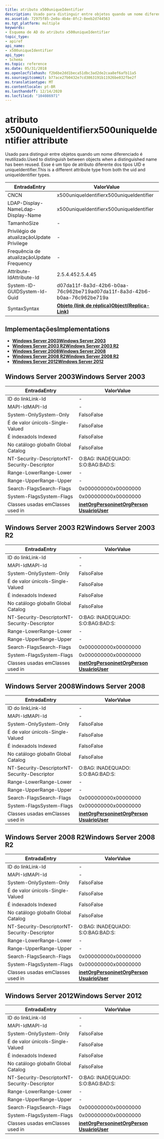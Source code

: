 ```yaml
---
title: atributo x500uniqueIdentifier
description: Usado para distinguir entre objetos quando um nome diferenciado é reutilizado. Esse é um tipo de atributo diferente dos tipos UID e uniqueIdentifier.
ms.assetid: 72975f85-2e0a-4b4e-8fc2-8eeb2d744563
ms.tgt_platform: multiple
keywords:
- Esquema de AD do atributo x500uniqueIdentifier
topic_type:
- apiref
api_name:
- x500uniqueIdentifier
api_type:
- Schema
ms.topic: reference
ms.date: 05/31/2018
ms.openlocfilehash: f2b6be2dd1beca51dbc3ad2de2caa8ef6afb11a5
ms.sourcegitcommit: b77ace27b0432e7cd3863191b11926be032fbe2f
ms.translationtype: MT
ms.contentlocale: pt-BR
ms.lasthandoff: 12/14/2020
ms.locfileid: "104086971"
---
```

# <a name="x500uniqueidentifier-attribute"></a><span data-ttu-id="c281a-105">atributo x500uniqueIdentifier</span><span class="sxs-lookup"><span data-stu-id="c281a-105">x500uniqueIdentifier attribute</span></span>

<span data-ttu-id="c281a-106">Usado para distinguir entre objetos quando um nome diferenciado é reutilizado.</span><span class="sxs-lookup"><span data-stu-id="c281a-106">Used to distinguish between objects when a distinguished name has been reused.</span></span> <span data-ttu-id="c281a-107">Esse é um tipo de atributo diferente dos tipos UID e uniqueIdentifier.</span><span class="sxs-lookup"><span data-stu-id="c281a-107">This is a different attribute type from both the uid and uniqueIdentifier types.</span></span>



| <span data-ttu-id="c281a-108">Entrada</span><span class="sxs-lookup"><span data-stu-id="c281a-108">Entry</span></span> | <span data-ttu-id="c281a-109">Valor</span><span class="sxs-lookup"><span data-stu-id="c281a-109">Value</span></span> |
|-------------------|-------------------------------------------------------|
| <span data-ttu-id="c281a-110">CN</span><span class="sxs-lookup"><span data-stu-id="c281a-110">CN</span></span>                | <span data-ttu-id="c281a-111">x500uniqueIdentifier</span><span class="sxs-lookup"><span data-stu-id="c281a-111">x500uniqueIdentifier</span></span>                                  |
| <span data-ttu-id="c281a-112">LDAP-Display-Name</span><span class="sxs-lookup"><span data-stu-id="c281a-112">Ldap-Display-Name</span></span> | <span data-ttu-id="c281a-113">x500uniqueIdentifier</span><span class="sxs-lookup"><span data-stu-id="c281a-113">x500uniqueIdentifier</span></span>                                  |
| <span data-ttu-id="c281a-114">Tamanho</span><span class="sxs-lookup"><span data-stu-id="c281a-114">Size</span></span>              | \-                                                    |
| <span data-ttu-id="c281a-115">Privilégio de atualização</span><span class="sxs-lookup"><span data-stu-id="c281a-115">Update Privilege</span></span>  | \-                                                    |
| <span data-ttu-id="c281a-116">Frequência de atualização</span><span class="sxs-lookup"><span data-stu-id="c281a-116">Update Frequency</span></span>  | \-                                                    |
| <span data-ttu-id="c281a-117">Attribute-Id</span><span class="sxs-lookup"><span data-stu-id="c281a-117">Attribute-Id</span></span>      | <span data-ttu-id="c281a-118">2.5.4.45</span><span class="sxs-lookup"><span data-stu-id="c281a-118">2.5.4.45</span></span>                                              |
| <span data-ttu-id="c281a-119">System-ID-GUID</span><span class="sxs-lookup"><span data-stu-id="c281a-119">System-Id-Guid</span></span>    | <span data-ttu-id="c281a-120">d07da11f-8a3d-42b6-b0aa-76c962be719a</span><span class="sxs-lookup"><span data-stu-id="c281a-120">d07da11f-8a3d-42b6-b0aa-76c962be719a</span></span>                  |
| <span data-ttu-id="c281a-121">Syntax</span><span class="sxs-lookup"><span data-stu-id="c281a-121">Syntax</span></span>            | [<span data-ttu-id="c281a-122">**Objeto (link de réplica)**</span><span class="sxs-lookup"><span data-stu-id="c281a-122">**Object(Replica-Link)**</span></span>](s-object-replica-link.md) |



## <a name="implementations"></a><span data-ttu-id="c281a-123">Implementações</span><span class="sxs-lookup"><span data-stu-id="c281a-123">Implementations</span></span>

-   [<span data-ttu-id="c281a-124">**Windows Server 2003**</span><span class="sxs-lookup"><span data-stu-id="c281a-124">**Windows Server 2003**</span></span>](#windows-server-2003)
-   [<span data-ttu-id="c281a-125">**Windows Server 2003 R2**</span><span class="sxs-lookup"><span data-stu-id="c281a-125">**Windows Server 2003 R2**</span></span>](#windows-server-2003-r2)
-   [<span data-ttu-id="c281a-126">**Windows Server 2008**</span><span class="sxs-lookup"><span data-stu-id="c281a-126">**Windows Server 2008**</span></span>](#windows-server-2008)
-   [<span data-ttu-id="c281a-127">**Windows Server 2008 R2**</span><span class="sxs-lookup"><span data-stu-id="c281a-127">**Windows Server 2008 R2**</span></span>](#windows-server-2008-r2)
-   [<span data-ttu-id="c281a-128">**Windows Server 2012**</span><span class="sxs-lookup"><span data-stu-id="c281a-128">**Windows Server 2012**</span></span>](#windows-server-2012)

## <a name="windows-server-2003"></a><span data-ttu-id="c281a-129">Windows Server 2003</span><span class="sxs-lookup"><span data-stu-id="c281a-129">Windows Server 2003</span></span>



| <span data-ttu-id="c281a-130">Entrada</span><span class="sxs-lookup"><span data-stu-id="c281a-130">Entry</span></span> | <span data-ttu-id="c281a-131">Valor</span><span class="sxs-lookup"><span data-stu-id="c281a-131">Value</span></span> |
|------------------------|---------------------------------------------------------------------------------------|
| <span data-ttu-id="c281a-132">ID do link</span><span class="sxs-lookup"><span data-stu-id="c281a-132">Link-Id</span></span>                | \-                                                                                    |
| <span data-ttu-id="c281a-133">MAPI-Id</span><span class="sxs-lookup"><span data-stu-id="c281a-133">MAPI-Id</span></span>                | \-                                                                                    |
| <span data-ttu-id="c281a-134">System-Only</span><span class="sxs-lookup"><span data-stu-id="c281a-134">System-Only</span></span>            | <span data-ttu-id="c281a-135">Falso</span><span class="sxs-lookup"><span data-stu-id="c281a-135">False</span></span>                                                                                 |
| <span data-ttu-id="c281a-136">É de valor único</span><span class="sxs-lookup"><span data-stu-id="c281a-136">Is-Single-Valued</span></span>       | <span data-ttu-id="c281a-137">Falso</span><span class="sxs-lookup"><span data-stu-id="c281a-137">False</span></span>                                                                                 |
| <span data-ttu-id="c281a-138">É indexado</span><span class="sxs-lookup"><span data-stu-id="c281a-138">Is Indexed</span></span>             | <span data-ttu-id="c281a-139">Falso</span><span class="sxs-lookup"><span data-stu-id="c281a-139">False</span></span>                                                                                 |
| <span data-ttu-id="c281a-140">No catálogo global</span><span class="sxs-lookup"><span data-stu-id="c281a-140">In Global Catalog</span></span>      | <span data-ttu-id="c281a-141">Falso</span><span class="sxs-lookup"><span data-stu-id="c281a-141">False</span></span>                                                                                 |
| <span data-ttu-id="c281a-142">NT-Security-Descriptor</span><span class="sxs-lookup"><span data-stu-id="c281a-142">NT-Security-Descriptor</span></span> | <span data-ttu-id="c281a-143">O:BAG: INADEQUADO: S:</span><span class="sxs-lookup"><span data-stu-id="c281a-143">O:BAG:BAD:S:</span></span>                                                                          |
| <span data-ttu-id="c281a-144">Range-Lower</span><span class="sxs-lookup"><span data-stu-id="c281a-144">Range-Lower</span></span>            | \-                                                                                    |
| <span data-ttu-id="c281a-145">Range-Upper</span><span class="sxs-lookup"><span data-stu-id="c281a-145">Range-Upper</span></span>            | \-                                                                                    |
| <span data-ttu-id="c281a-146">Search-Flags</span><span class="sxs-lookup"><span data-stu-id="c281a-146">Search-Flags</span></span>           | <span data-ttu-id="c281a-147">0x00000000</span><span class="sxs-lookup"><span data-stu-id="c281a-147">0x00000000</span></span>                                                                            |
| <span data-ttu-id="c281a-148">System-Flags</span><span class="sxs-lookup"><span data-stu-id="c281a-148">System-Flags</span></span>           | <span data-ttu-id="c281a-149">0x00000000</span><span class="sxs-lookup"><span data-stu-id="c281a-149">0x00000000</span></span>                                                                            |
| <span data-ttu-id="c281a-150">Classes usadas em</span><span class="sxs-lookup"><span data-stu-id="c281a-150">Classes used in</span></span>        | [<span data-ttu-id="c281a-151">**inetOrgPerson**</span><span class="sxs-lookup"><span data-stu-id="c281a-151">**inetOrgPerson**</span></span>](c-inetorgperson.md)<br/> [<span data-ttu-id="c281a-152">**Usuário**</span><span class="sxs-lookup"><span data-stu-id="c281a-152">**User**</span></span>](c-user.md)<br/> |



## <a name="windows-server-2003-r2"></a><span data-ttu-id="c281a-153">Windows Server 2003 R2</span><span class="sxs-lookup"><span data-stu-id="c281a-153">Windows Server 2003 R2</span></span>



| <span data-ttu-id="c281a-154">Entrada</span><span class="sxs-lookup"><span data-stu-id="c281a-154">Entry</span></span> | <span data-ttu-id="c281a-155">Valor</span><span class="sxs-lookup"><span data-stu-id="c281a-155">Value</span></span> |
|------------------------|---------------------------------------------------------------------------------------|
| <span data-ttu-id="c281a-156">ID do link</span><span class="sxs-lookup"><span data-stu-id="c281a-156">Link-Id</span></span>                | \-                                                                                    |
| <span data-ttu-id="c281a-157">MAPI-Id</span><span class="sxs-lookup"><span data-stu-id="c281a-157">MAPI-Id</span></span>                | \-                                                                                    |
| <span data-ttu-id="c281a-158">System-Only</span><span class="sxs-lookup"><span data-stu-id="c281a-158">System-Only</span></span>            | <span data-ttu-id="c281a-159">Falso</span><span class="sxs-lookup"><span data-stu-id="c281a-159">False</span></span>                                                                                 |
| <span data-ttu-id="c281a-160">É de valor único</span><span class="sxs-lookup"><span data-stu-id="c281a-160">Is-Single-Valued</span></span>       | <span data-ttu-id="c281a-161">Falso</span><span class="sxs-lookup"><span data-stu-id="c281a-161">False</span></span>                                                                                 |
| <span data-ttu-id="c281a-162">É indexado</span><span class="sxs-lookup"><span data-stu-id="c281a-162">Is Indexed</span></span>             | <span data-ttu-id="c281a-163">Falso</span><span class="sxs-lookup"><span data-stu-id="c281a-163">False</span></span>                                                                                 |
| <span data-ttu-id="c281a-164">No catálogo global</span><span class="sxs-lookup"><span data-stu-id="c281a-164">In Global Catalog</span></span>      | <span data-ttu-id="c281a-165">Falso</span><span class="sxs-lookup"><span data-stu-id="c281a-165">False</span></span>                                                                                 |
| <span data-ttu-id="c281a-166">NT-Security-Descriptor</span><span class="sxs-lookup"><span data-stu-id="c281a-166">NT-Security-Descriptor</span></span> | <span data-ttu-id="c281a-167">O:BAG: INADEQUADO: S:</span><span class="sxs-lookup"><span data-stu-id="c281a-167">O:BAG:BAD:S:</span></span>                                                                          |
| <span data-ttu-id="c281a-168">Range-Lower</span><span class="sxs-lookup"><span data-stu-id="c281a-168">Range-Lower</span></span>            | \-                                                                                    |
| <span data-ttu-id="c281a-169">Range-Upper</span><span class="sxs-lookup"><span data-stu-id="c281a-169">Range-Upper</span></span>            | \-                                                                                    |
| <span data-ttu-id="c281a-170">Search-Flags</span><span class="sxs-lookup"><span data-stu-id="c281a-170">Search-Flags</span></span>           | <span data-ttu-id="c281a-171">0x00000000</span><span class="sxs-lookup"><span data-stu-id="c281a-171">0x00000000</span></span>                                                                            |
| <span data-ttu-id="c281a-172">System-Flags</span><span class="sxs-lookup"><span data-stu-id="c281a-172">System-Flags</span></span>           | <span data-ttu-id="c281a-173">0x00000000</span><span class="sxs-lookup"><span data-stu-id="c281a-173">0x00000000</span></span>                                                                            |
| <span data-ttu-id="c281a-174">Classes usadas em</span><span class="sxs-lookup"><span data-stu-id="c281a-174">Classes used in</span></span>        | [<span data-ttu-id="c281a-175">**inetOrgPerson**</span><span class="sxs-lookup"><span data-stu-id="c281a-175">**inetOrgPerson**</span></span>](c-inetorgperson.md)<br/> [<span data-ttu-id="c281a-176">**Usuário**</span><span class="sxs-lookup"><span data-stu-id="c281a-176">**User**</span></span>](c-user.md)<br/> |



## <a name="windows-server-2008"></a><span data-ttu-id="c281a-177">Windows Server 2008</span><span class="sxs-lookup"><span data-stu-id="c281a-177">Windows Server 2008</span></span>



| <span data-ttu-id="c281a-178">Entrada</span><span class="sxs-lookup"><span data-stu-id="c281a-178">Entry</span></span> | <span data-ttu-id="c281a-179">Valor</span><span class="sxs-lookup"><span data-stu-id="c281a-179">Value</span></span> |
|------------------------|---------------------------------------------------------------------------------------|
| <span data-ttu-id="c281a-180">ID do link</span><span class="sxs-lookup"><span data-stu-id="c281a-180">Link-Id</span></span>                | \-                                                                                    |
| <span data-ttu-id="c281a-181">MAPI-Id</span><span class="sxs-lookup"><span data-stu-id="c281a-181">MAPI-Id</span></span>                | \-                                                                                    |
| <span data-ttu-id="c281a-182">System-Only</span><span class="sxs-lookup"><span data-stu-id="c281a-182">System-Only</span></span>            | <span data-ttu-id="c281a-183">Falso</span><span class="sxs-lookup"><span data-stu-id="c281a-183">False</span></span>                                                                                 |
| <span data-ttu-id="c281a-184">É de valor único</span><span class="sxs-lookup"><span data-stu-id="c281a-184">Is-Single-Valued</span></span>       | <span data-ttu-id="c281a-185">Falso</span><span class="sxs-lookup"><span data-stu-id="c281a-185">False</span></span>                                                                                 |
| <span data-ttu-id="c281a-186">É indexado</span><span class="sxs-lookup"><span data-stu-id="c281a-186">Is Indexed</span></span>             | <span data-ttu-id="c281a-187">Falso</span><span class="sxs-lookup"><span data-stu-id="c281a-187">False</span></span>                                                                                 |
| <span data-ttu-id="c281a-188">No catálogo global</span><span class="sxs-lookup"><span data-stu-id="c281a-188">In Global Catalog</span></span>      | <span data-ttu-id="c281a-189">Falso</span><span class="sxs-lookup"><span data-stu-id="c281a-189">False</span></span>                                                                                 |
| <span data-ttu-id="c281a-190">NT-Security-Descriptor</span><span class="sxs-lookup"><span data-stu-id="c281a-190">NT-Security-Descriptor</span></span> | <span data-ttu-id="c281a-191">O:BAG: INADEQUADO: S:</span><span class="sxs-lookup"><span data-stu-id="c281a-191">O:BAG:BAD:S:</span></span>                                                                          |
| <span data-ttu-id="c281a-192">Range-Lower</span><span class="sxs-lookup"><span data-stu-id="c281a-192">Range-Lower</span></span>            | \-                                                                                    |
| <span data-ttu-id="c281a-193">Range-Upper</span><span class="sxs-lookup"><span data-stu-id="c281a-193">Range-Upper</span></span>            | \-                                                                                    |
| <span data-ttu-id="c281a-194">Search-Flags</span><span class="sxs-lookup"><span data-stu-id="c281a-194">Search-Flags</span></span>           | <span data-ttu-id="c281a-195">0x00000000</span><span class="sxs-lookup"><span data-stu-id="c281a-195">0x00000000</span></span>                                                                            |
| <span data-ttu-id="c281a-196">System-Flags</span><span class="sxs-lookup"><span data-stu-id="c281a-196">System-Flags</span></span>           | <span data-ttu-id="c281a-197">0x00000000</span><span class="sxs-lookup"><span data-stu-id="c281a-197">0x00000000</span></span>                                                                            |
| <span data-ttu-id="c281a-198">Classes usadas em</span><span class="sxs-lookup"><span data-stu-id="c281a-198">Classes used in</span></span>        | [<span data-ttu-id="c281a-199">**inetOrgPerson**</span><span class="sxs-lookup"><span data-stu-id="c281a-199">**inetOrgPerson**</span></span>](c-inetorgperson.md)<br/> [<span data-ttu-id="c281a-200">**Usuário**</span><span class="sxs-lookup"><span data-stu-id="c281a-200">**User**</span></span>](c-user.md)<br/> |



## <a name="windows-server-2008-r2"></a><span data-ttu-id="c281a-201">Windows Server 2008 R2</span><span class="sxs-lookup"><span data-stu-id="c281a-201">Windows Server 2008 R2</span></span>



| <span data-ttu-id="c281a-202">Entrada</span><span class="sxs-lookup"><span data-stu-id="c281a-202">Entry</span></span> | <span data-ttu-id="c281a-203">Valor</span><span class="sxs-lookup"><span data-stu-id="c281a-203">Value</span></span> |
|------------------------|---------------------------------------------------------------------------------------|
| <span data-ttu-id="c281a-204">ID do link</span><span class="sxs-lookup"><span data-stu-id="c281a-204">Link-Id</span></span>                | \-                                                                                    |
| <span data-ttu-id="c281a-205">MAPI-Id</span><span class="sxs-lookup"><span data-stu-id="c281a-205">MAPI-Id</span></span>                | \-                                                                                    |
| <span data-ttu-id="c281a-206">System-Only</span><span class="sxs-lookup"><span data-stu-id="c281a-206">System-Only</span></span>            | <span data-ttu-id="c281a-207">Falso</span><span class="sxs-lookup"><span data-stu-id="c281a-207">False</span></span>                                                                                 |
| <span data-ttu-id="c281a-208">É de valor único</span><span class="sxs-lookup"><span data-stu-id="c281a-208">Is-Single-Valued</span></span>       | <span data-ttu-id="c281a-209">Falso</span><span class="sxs-lookup"><span data-stu-id="c281a-209">False</span></span>                                                                                 |
| <span data-ttu-id="c281a-210">É indexado</span><span class="sxs-lookup"><span data-stu-id="c281a-210">Is Indexed</span></span>             | <span data-ttu-id="c281a-211">Falso</span><span class="sxs-lookup"><span data-stu-id="c281a-211">False</span></span>                                                                                 |
| <span data-ttu-id="c281a-212">No catálogo global</span><span class="sxs-lookup"><span data-stu-id="c281a-212">In Global Catalog</span></span>      | <span data-ttu-id="c281a-213">Falso</span><span class="sxs-lookup"><span data-stu-id="c281a-213">False</span></span>                                                                                 |
| <span data-ttu-id="c281a-214">NT-Security-Descriptor</span><span class="sxs-lookup"><span data-stu-id="c281a-214">NT-Security-Descriptor</span></span> | <span data-ttu-id="c281a-215">O:BAG: INADEQUADO: S:</span><span class="sxs-lookup"><span data-stu-id="c281a-215">O:BAG:BAD:S:</span></span>                                                                          |
| <span data-ttu-id="c281a-216">Range-Lower</span><span class="sxs-lookup"><span data-stu-id="c281a-216">Range-Lower</span></span>            | \-                                                                                    |
| <span data-ttu-id="c281a-217">Range-Upper</span><span class="sxs-lookup"><span data-stu-id="c281a-217">Range-Upper</span></span>            | \-                                                                                    |
| <span data-ttu-id="c281a-218">Search-Flags</span><span class="sxs-lookup"><span data-stu-id="c281a-218">Search-Flags</span></span>           | <span data-ttu-id="c281a-219">0x00000000</span><span class="sxs-lookup"><span data-stu-id="c281a-219">0x00000000</span></span>                                                                            |
| <span data-ttu-id="c281a-220">System-Flags</span><span class="sxs-lookup"><span data-stu-id="c281a-220">System-Flags</span></span>           | <span data-ttu-id="c281a-221">0x00000000</span><span class="sxs-lookup"><span data-stu-id="c281a-221">0x00000000</span></span>                                                                            |
| <span data-ttu-id="c281a-222">Classes usadas em</span><span class="sxs-lookup"><span data-stu-id="c281a-222">Classes used in</span></span>        | [<span data-ttu-id="c281a-223">**inetOrgPerson**</span><span class="sxs-lookup"><span data-stu-id="c281a-223">**inetOrgPerson**</span></span>](c-inetorgperson.md)<br/> [<span data-ttu-id="c281a-224">**Usuário**</span><span class="sxs-lookup"><span data-stu-id="c281a-224">**User**</span></span>](c-user.md)<br/> |



## <a name="windows-server-2012"></a><span data-ttu-id="c281a-225">Windows Server 2012</span><span class="sxs-lookup"><span data-stu-id="c281a-225">Windows Server 2012</span></span>



| <span data-ttu-id="c281a-226">Entrada</span><span class="sxs-lookup"><span data-stu-id="c281a-226">Entry</span></span> | <span data-ttu-id="c281a-227">Valor</span><span class="sxs-lookup"><span data-stu-id="c281a-227">Value</span></span> |
|------------------------|---------------------------------------------------------------------------------------|
| <span data-ttu-id="c281a-228">ID do link</span><span class="sxs-lookup"><span data-stu-id="c281a-228">Link-Id</span></span>                | \-                                                                                    |
| <span data-ttu-id="c281a-229">MAPI-Id</span><span class="sxs-lookup"><span data-stu-id="c281a-229">MAPI-Id</span></span>                | \-                                                                                    |
| <span data-ttu-id="c281a-230">System-Only</span><span class="sxs-lookup"><span data-stu-id="c281a-230">System-Only</span></span>            | <span data-ttu-id="c281a-231">Falso</span><span class="sxs-lookup"><span data-stu-id="c281a-231">False</span></span>                                                                                 |
| <span data-ttu-id="c281a-232">É de valor único</span><span class="sxs-lookup"><span data-stu-id="c281a-232">Is-Single-Valued</span></span>       | <span data-ttu-id="c281a-233">Falso</span><span class="sxs-lookup"><span data-stu-id="c281a-233">False</span></span>                                                                                 |
| <span data-ttu-id="c281a-234">É indexado</span><span class="sxs-lookup"><span data-stu-id="c281a-234">Is Indexed</span></span>             | <span data-ttu-id="c281a-235">Falso</span><span class="sxs-lookup"><span data-stu-id="c281a-235">False</span></span>                                                                                 |
| <span data-ttu-id="c281a-236">No catálogo global</span><span class="sxs-lookup"><span data-stu-id="c281a-236">In Global Catalog</span></span>      | <span data-ttu-id="c281a-237">Falso</span><span class="sxs-lookup"><span data-stu-id="c281a-237">False</span></span>                                                                                 |
| <span data-ttu-id="c281a-238">NT-Security-Descriptor</span><span class="sxs-lookup"><span data-stu-id="c281a-238">NT-Security-Descriptor</span></span> | <span data-ttu-id="c281a-239">O:BAG: INADEQUADO: S:</span><span class="sxs-lookup"><span data-stu-id="c281a-239">O:BAG:BAD:S:</span></span>                                                                          |
| <span data-ttu-id="c281a-240">Range-Lower</span><span class="sxs-lookup"><span data-stu-id="c281a-240">Range-Lower</span></span>            | \-                                                                                    |
| <span data-ttu-id="c281a-241">Range-Upper</span><span class="sxs-lookup"><span data-stu-id="c281a-241">Range-Upper</span></span>            | \-                                                                                    |
| <span data-ttu-id="c281a-242">Search-Flags</span><span class="sxs-lookup"><span data-stu-id="c281a-242">Search-Flags</span></span>           | <span data-ttu-id="c281a-243">0x00000000</span><span class="sxs-lookup"><span data-stu-id="c281a-243">0x00000000</span></span>                                                                            |
| <span data-ttu-id="c281a-244">System-Flags</span><span class="sxs-lookup"><span data-stu-id="c281a-244">System-Flags</span></span>           | <span data-ttu-id="c281a-245">0x00000000</span><span class="sxs-lookup"><span data-stu-id="c281a-245">0x00000000</span></span>                                                                            |
| <span data-ttu-id="c281a-246">Classes usadas em</span><span class="sxs-lookup"><span data-stu-id="c281a-246">Classes used in</span></span>        | [<span data-ttu-id="c281a-247">**inetOrgPerson**</span><span class="sxs-lookup"><span data-stu-id="c281a-247">**inetOrgPerson**</span></span>](c-inetorgperson.md)<br/> [<span data-ttu-id="c281a-248">**Usuário**</span><span class="sxs-lookup"><span data-stu-id="c281a-248">**User**</span></span>](c-user.md)<br/> |



 

 





